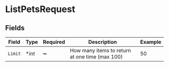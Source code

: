 # ListPetsRequest


## Fields

| Field                                          | Type                                           | Required                                       | Description                                    | Example                                        |
| ---------------------------------------------- | ---------------------------------------------- | ---------------------------------------------- | ---------------------------------------------- | ---------------------------------------------- |
| `Limit`                                        | **int*                                         | :heavy_minus_sign:                             | How many items to return at one time (max 100) | 50                                             |